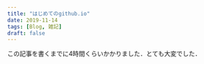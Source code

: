 ```yaml
---
title: "はじめてのgithub.io"
date: 2019-11-14
tags: [Blog, 雑記]
draft: false
---
```

この記事を書くまでに4時間くらいかかりました．とても大変でした．